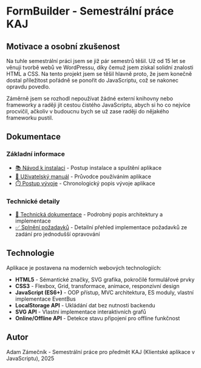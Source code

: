 # FormBuilder - Semestrální práce KAJ

## Motivace a osobní zkušenost

Na tuhle semestrální práci jsem se již pár semestrů těšil. Už od 15 let se věnuji tvorbě webů ve WordPressu, díky čemuž jsem získal solidní znalosti HTML a CSS. Na tento projekt jsem se těšil hlavně proto, že jsem konečně dostal příležitost pořádně se ponořit do JavaScriptu, což se nakonec opravdu povedlo.

Záměrně jsem se rozhodl nepoužívat žádné externí knihovny nebo frameworky a raději jít cestou čistého JavaScriptu, abych si ho co nejvíce procvičil, ačkoliv v budoucnu bych se už zase raději do nějakého frameworku pustil.

## Dokumentace

### Základní informace
- [📚 Návod k instalaci](docs/installation.md) - Postup instalace a spuštění aplikace
- [📖 Uživatelský manuál](docs/manual.md) - Průvodce používáním aplikace
- [⏱️ Postup vývoje](docs/development.md) - Chronologický popis vývoje aplikace

### Technické detaily
- [🔧 Technická dokumentace](docs/technical.md) - Podrobný popis architektury a implementace
- [✅ Splnění požadavků](docs/requirements.md) - Detailní přehled implementace požadavků ze zadání pro jednodušší opravování

## Technologie

Aplikace je postavena na moderních webových technologiích:

- **HTML5** - Sémantické značky, SVG grafika, pokročilé formulářové prvky
- **CSS3** - Flexbox, Grid, transformace, animace, responzivní design
- **JavaScript (ES6+)** - OOP přístup, MVC architektura, ES moduly, vlastní implementace EventBus
- **LocalStorage API** - Ukládání dat bez nutnosti backendu
- **SVG API** - Vlastní implementace interaktivních grafů
- **Online/Offline API** - Detekce stavu připojení pro offline funkčnost

## Autor

Adam Zámečník - Semestrální práce pro předmět KAJ (Klientské aplikace v JavaScriptu), 2025